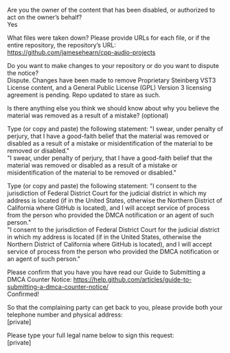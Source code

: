 Are you the owner of the content that has been disabled, or authorized to act on the owner’s behalf?  
Yes

What files were taken down? Please provide URLs for each file, or if the entire repository, the repository’s URL:  
https://github.com/jamesehearn/cpp-audio-projects

Do you want to make changes to your repository or do you want to dispute the notice?  
Dispute. Changes have been made to remove Proprietary Steinberg VST3 License content, and a General Public License (GPL) Version 3 licensing agreement is pending. Repo updated to stare as such.

Is there anything else you think we should know about why you believe the material was removed as a result of a mistake? (optional)  

Type (or copy and paste) the following statement: "I swear, under penalty of perjury, that I have a good-faith belief that the material was removed or disabled as a result of a mistake or misidentification of the material to be removed or disabled."  
"I swear, under penalty of perjury, that I have a good-faith belief that the material was removed or disabled as a result of a mistake or misidentification of the material to be removed or disabled."  

Type (or copy and paste) the following statement: "I consent to the jurisdiction of Federal District Court for the judicial district in which my address is located (if in the United States, otherwise the Northern District of California where GitHub is located), and I will accept service of process from the person who provided the DMCA notification or an agent of such person."  
"I consent to the jurisdiction of Federal District Court for the judicial district in which my address is located (if in the United States, otherwise the Northern District of California where GitHub is located), and I will accept service of process from the person who provided the DMCA notification or an agent of such person."

Please confirm that you have you have read our Guide to Submitting a DMCA Counter Notice:   https://help.github.com/articles/guide-to-submitting-a-dmca-counter-notice/  
Confirmed!

So that the complaining party can get back to you, please provide both your telephone number and physical address:  
[private]

Please type your full legal name below to sign this request:  
[private]
